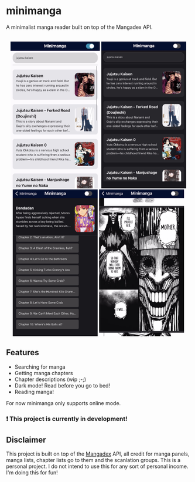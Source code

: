 # minimanga
A minimalist manga reader built on top of the Mangadex API. </br>
&nbsp;
<div align='center'>
<img src="https://github.com/HansSorongon/minimanga/blob/master/assets/minimanga1.jpeg" style='height: 400px;'/>
<img src="https://github.com/HansSorongon/minimanga/blob/master/assets/minimanga2.jpeg" style='height: 400px;'/>
<img src="https://github.com/HansSorongon/minimanga/blob/master/assets/minimanga4.jpeg" style='height: 400px;'/>
<img src="https://github.com/HansSorongon/minimanga/blob/master/assets/minimanga3.jpeg" style='height: 400px;'/>
</div>

## Features
- Searching for manga
- Getting manga chapters
- Chapter descriptions (wip ;-;)
- Dark mode! Read before you go to bed!
- Reading manga! <br/>

For now minimanga only supports online mode.

### ❗ This project is currently in development!

## Disclaimer

This project is built on top of the [Mangadex](https://www.mangadex.org) API,
all credit for manga panels, manga lists, chapter lists go to them and the scanlation groups.
This is a personal project. I do not intend to use this for any sort of personal income. I'm doing
this for fun!
